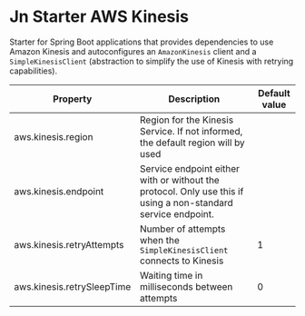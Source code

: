 # Jn Starter AWS Kinesis

Starter for Spring Boot applications that provides dependencies to use Amazon Kinesis
and autoconfigures an `AmazonKinesis` client and a `SimpleKinesisClient` (abstraction
to simplify the use of Kinesis with retrying capabilities).

| Property               | Description                                                                | Default value  |
| ---------------------- | -------------------------------------------------------------------------- | -------------- |
| aws.kinesis.region          | Region for the Kinesis Service. If not informed, the default region will by used |     |
| aws.kinesis.endpoint  | Service endpoint either with or without the protocol. Only use this if using a non-standard service endpoint.                         |     |
| aws.kinesis.retryAttempts   | Number of attempts when the `SimpleKinesisClient` connects to Kinesis                |   1 |
| aws.kinesis.retrySleepTime  | Waiting time in milliseconds between attempts                         |    0 |
